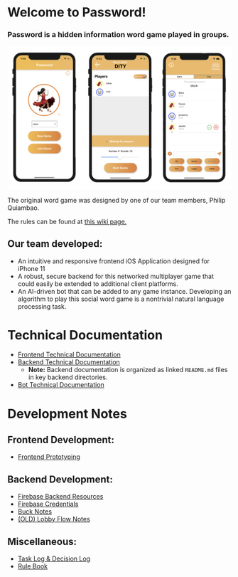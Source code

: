 # Welcome to Password!
### Password is a hidden information word game played in groups.
<p align="center">
  <img width="600" src="https://github.com/HikaruHotta/password-iOS-app/blob/master/images/multiple.png">
</p>

The original word game was designed by one of our team members, Philip Quiambao.  

The rules can be found at [this wiki page.](https://github.com/HikaruHotta/password-iOS-app/wiki/Rule-Book)
## Our team developed:
* An intuitive and responsive frontend iOS Application designed for iPhone 11
* A robust, secure backend for this networked multiplayer game that could easily be extended to additional client platforms.
* An AI-driven bot that can be added to any game instance. Developing an algorithm to play this social word game is a nontrivial natural language processing task.

# Technical Documentation

* [Frontend Technical Documentation](https://github.com/HikaruHotta/password-iOS-app/wiki/Front-End-Technical-Documentation)  
* [Backend Technical Documentation](https://github.com/HikaruHotta/password-iOS-app/tree/master/backend)  
  * **Note:** Backend documentation is organized as linked `README.md` files in key backend directories.
* [Bot Technical Documentation](https://github.com/HikaruHotta/password-iOS-app/wiki/Bot)  

# Development Notes

## Frontend Development:
* [Frontend Prototyping](https://github.com/HikaruHotta/password-iOS-app/wiki/Front-End-Prototypes)

## Backend Development:
* [Firebase Backend Resources](https://github.com/HikaruHotta/password-iOS-app/wiki/Firebase-Backend-Resources)
* [Firebase Credentials](https://github.com/HikaruHotta/password-iOS-app/wiki/Firebase-Credentials)
* [Buck Notes](https://github.com/HikaruHotta/password-iOS-app/wiki/Buck-Notes)
* [(OLD) Lobby Flow Notes](https://github.com/HikaruHotta/password-iOS-app/wiki/(OLD)-Lobby-Flow-Notes)

## Miscellaneous:
* [Task Log & Decision Log](https://github.com/HikaruHotta/password-iOS-app/wiki/Task-&-Decision-Logs)
* [Rule Book](https://github.com/HikaruHotta/password-iOS-app/wiki/Rule-Book)
